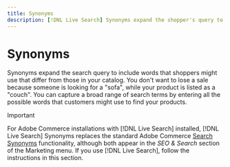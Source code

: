 ```yaml
---
title: Synonyms
description: [!DNL Live Search] Synonyms expand the shopper's query to include words that might differ from those in your catalog.
---
```

# Synonyms

Synonyms expand the search query to include words that shoppers might use that differ from those in your catalog. You don't want to lose a sale because someone is looking for a "sofa", while your product is listed as a "couch". You can capture a broad range of search terms by entering all the possible words that customers might use to find your products.

>[!IMPORTANT]
>
>For Adobe Commerce installations with [!DNL Live Search] installed, [!DNL Live Search] Synonyms replaces the standard Adobe Commerce [Search Synonyms](https://docs.magento.com/user-guide/marketing/search-synonyms.html) functionality, although both appear in the *SEO & Search* section of the Marketing menu. If you use [!DNL Live Search], follow the instructions in this section.
